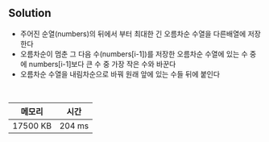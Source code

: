 ## Solution

- 주어진 순열(numbers)의 뒤에서 부터 최대한 긴 오름차순 수열을 다른배열에 저장한다
- 오름차순이 멈춘 그 다음 수(numbers[i-1])를 저장한 오름차순 수열에 있는 수 중에 numbers[i-1]보다 큰 수 중 가장 작은 수와 바꾼다
- 오름차순 수열을 내림차순으로 바꿔 원래 앞에 있는 수들 뒤에 붙인다

</br>

|메모리|시간|
|---|---|
|17500 KB|204 ms|